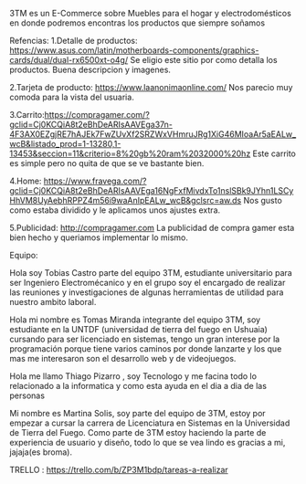 3TM es un E-Commerce sobre Muebles para el hogar y electrodomésticos en donde podremos encontras los productos que siempre soñamos

Refencias: 1.Detalle de productos: https://www.asus.com/latin/motherboards-components/graphics-cards/dual/dual-rx6500xt-o4g/ Se eligio este sitio por como detalla los productos. Buena descripcion y imagenes.

2.Tarjeta de producto: https://www.laanonimaonline.com/ Nos parecio muy comoda para la vista del usuaria.

3.Carrito:https://compragamer.com/?gclid=Cj0KCQiA8t2eBhDeARIsAAVEga37n-4F3AX0EZgjRE7hAJEk7FwZUvXf2SRZWxVHmruJRg1XiG46MIoaAr5aEALw_wcB&listado_prod=1-13280,1-13453&seccion=11&criterio=8%20gb%20ram%2032000%20hz Este carrito es simple pero no quita de que se ve bastante bien.

4.Home: https://www.fravega.com/?gclid=Cj0KCQiA8t2eBhDeARIsAAVEga16NgFxfMivdxTo1nslSBk9JYhn1LSCyHhVM8UyAebhRPPZ4m56i9waAnIpEALw_wcB&gclsrc=aw.ds Nos gusto como estaba dividido y le aplicamos unos ajustes extra.

5.Publicidad: http://compragamer.com La publicidad de compra gamer esta bien hecho y queriamos implementar lo mismo.

Equipo:

Hola soy Tobias Castro parte del equipo 3TM, estudiante universitario para ser Ingeniero Electromécanico y en el grupo soy el encargado de realizar las reuniones y investigaciones de algunas herramientas de utilidad para nuestro ambito laboral.

Hola mi nombre es Tomas Miranda integrante del equipo 3TM, soy estudiante en la UNTDF (universidad de tierra del fuego en Ushuaia) cursando para ser licenciado en sistemas, tengo un gran interese por la programación porque tiene varios caminos por donde lanzarte y los que mas me interesaron son el desarrollo web y de videojuegos.

Hola me llamo Thiago Pizarro , soy Tecnologo y me facina todo lo relacionado a la informatica y como esta ayuda en el dia a dia de las personas

Mi nombre es Martina Solis, soy parte del equipo de 3TM, estoy por empezar a cursar la carrera de Licenciatura en Sistemas en la Universidad de Tierra del Fuego. Como parte de 3TM estoy haciendo la parte de experiencia de usuario y diseño, todo lo que se vea lindo es gracias a mi, jajaja(es broma).


TRELLO : https://trello.com/b/ZP3M1bdp/tareas-a-realizar
